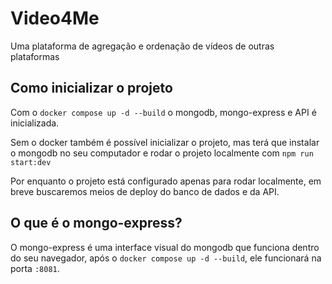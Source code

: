 # Video4Me

Uma plataforma de agregação e ordenação de vídeos de outras plataformas

## Como inicializar o projeto

Com o `docker compose up -d --build` o mongodb, mongo-express e API é inicializada.

Sem o docker também é possível inicializar o projeto, mas terá que instalar o mongodb no seu computador e rodar o projeto localmente com `npm run start:dev`

Por enquanto o projeto está configurado apenas para rodar localmente, em breve buscaremos meios de deploy do banco de dados e da API.

## O que é o mongo-express?

O mongo-express é uma interface visual do mongodb que funciona dentro do seu navegador, após o `docker compose up -d --build`, ele funcionará na porta `:8081`.
